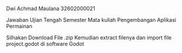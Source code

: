 Dwi Achmad Maulana
32602000021

Jawaban Ujian Tengah Semester 
Mata kuliah Pengembangan Aplikasi Permainan

Silhakan Download File .zip Kemudian extract filenya dan import file project.godot di software Godot
